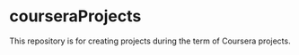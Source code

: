 courseraProjects
================

This repository is for creating projects during the term of Coursera projects.
